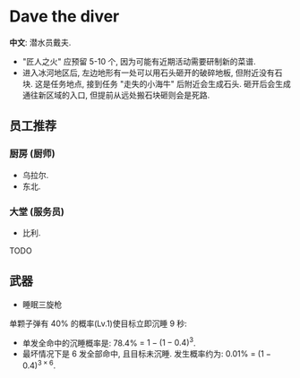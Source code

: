 # Dave the diver

**中文**: 潜水员戴夫.  

- "匠人之火" 应预留 5-10 个, 因为可能有近期活动需要研制新的菜谱.
- 进入冰河地区后, 左边地形有一处可以用石头砸开的破碎地板, 但附近没有石块. 这是任务地点, 接到任务 "走失的小海牛" 后附近会生成石头. 砸开后会生成通往新区域的入口, 但提前从远处搬石块砸则会是死路.

## 员工推荐

### 厨房 (厨师)

- 乌拉尔.
- 东北.

### 大堂 (服务员)

- 比利.

TODO

## 武器

- 睡眠三旋枪

单颗子弹有 40% 的概率(Lv.1)使目标立即沉睡 9 秒:

- 单发全命中的沉睡概率是: 78.4% = $1 - (1 - 0.4)^3$.
- 最坏情况下是 6 发全部命中, 且目标未沉睡. 发生概率约为: 0.01% = $(1 - 0.4)^{3 \times 6}$.
